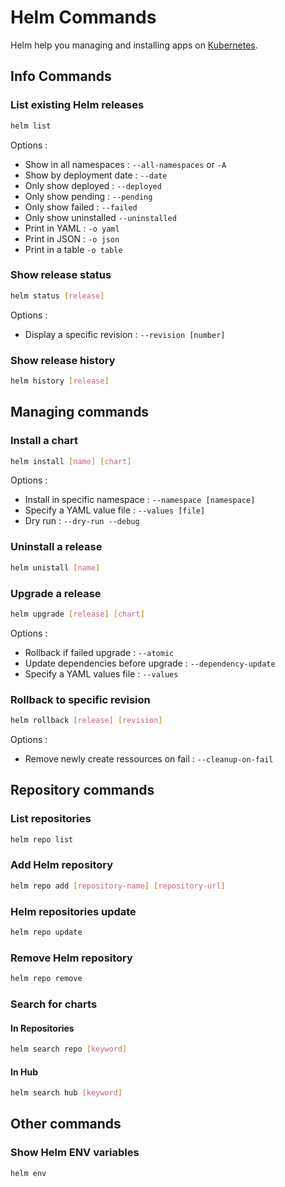 # Helm Commands

Helm help you managing and installing apps on [Kubernetes](../Kubernetes_Commands.md).

## Info Commands

### List existing Helm releases

```bash
helm list
```

Options :

- Show in all namespaces : `--all-namespaces` or `-A`
- Show by deployment date : `--date`
- Only show deployed : `--deployed`
- Only show pending : `--pending`
- Only show failed : `--failed`
- Only show uninstalled `--uninstalled`
- Print in YAML : `-o yaml`
- Print in JSON : `-o json`
- Print in a table `-o table`

### Show release status

```bash
helm status [release]
```

Options :

- Display a specific revision : `--revision [number]`

### Show release history

```bash
helm history [release]
```

## Managing commands

### Install a chart

```bash
helm install [name] [chart]
```

Options :

- Install in specific namespace : `--namespace [namespace]`
- Specify a YAML value file : `--values [file]`
- Dry run : `--dry-run --debug`

### Uninstall a release

```bash
helm unistall [name]
```

### Upgrade a release

```bash
helm upgrade [release] [chart]
```

Options :

- Rollback if failed upgrade : `--atomic`
- Update dependencies before upgrade : `--dependency-update`
- Specify a YAML values file : `--values`

### Rollback to specific revision

```bash
helm rollback [release] [revision]
```

Options :

- Remove newly create ressources on fail : `--cleanup-on-fail`

## Repository commands

### List repositories

```bash
helm repo list
```

### Add Helm repository

```bash
helm repo add [repository-name] [repository-url]
```

### Helm repositories update

```bash
helm repo update
```

### Remove Helm repository

```bash
helm repo remove
```

### Search for charts

#### In Repositories

```bash
helm search repo [keyword]
```

#### In Hub

```bash
helm search hub [keyword]
```

## Other commands

### Show Helm ENV variables

```bash
helm env
```

